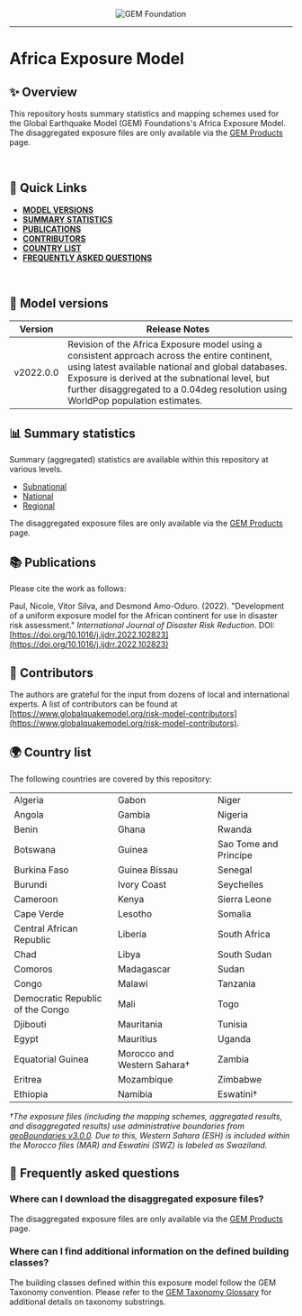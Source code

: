 <div align='center'>

![GEM Foundation](https://upload.wikimedia.org/wikipedia/commons/thumb/5/5b/Global_Earthquake_Model_Logo.png/440px-Global_Earthquake_Model_Logo.png)

</div>

---

# Africa Exposure Model

## ✨ Overview

This repository hosts summary statistics and mapping schemes used for the Global Earthquake Model (GEM) Foundations's Africa Exposure Model. The disaggregated exposure files are only available via the [GEM Products](https://www.globalquakemodel.org/product/africa-exposure-model) page.

<br />

## 🔎 Quick Links

 - **[MODEL VERSIONS](https://github.com/nicolepaul/africa-exposure-model#-model-versions)**
 - **[SUMMARY STATISTICS](https://github.com/nicolepaul/africa-exposure-model#-summary-statistics)**
 - **[PUBLICATIONS](https://github.com/nicolepaul/africa-exposure-model#-publications)**
 - **[CONTRIBUTORS](https://github.com/nicolepaul/africa-exposure-model#-contributors)**
 - **[COUNTRY LIST](https://github.com/nicolepaul/africa-exposure-model#-country-list)**
 - **[FREQUENTLY ASKED QUESTIONS](https://github.com/nicolepaul/africa-exposure-model#-frequently-asked-questions)**

<br />


## 🚀 Model versions

| Version   | Release Notes                                                                                                                                                                                                                                                                             |
|-----------|-------------------------------------------------------------------------------------------------------------------------------------------------------------------------------------------------------------------------------------------------------------------------------------------|
| v2022.0.0 | Revision of the Africa Exposure model using a consistent approach across the entire continent, using latest available national and global databases. Exposure is derived at the subnational level, but further disaggregated to a 0.04deg resolution using WorldPop population estimates. |

## 📊 Summary statistics

Summary (aggregated) statistics are available within this repository at various levels.
 - [Subnational](https://github.com/nicolepaul/africa-exposure-model/blob/main/summary_statistics/SUMMARY_SUBNATIONAL_2020-2050.xlsx)
 - [National](https://github.com/nicolepaul/africa-exposure-model/blob/main/summary_statistics/SUMMARY_NATIONAL_2020-2050.xlsx)
 - [Regional](https://github.com/nicolepaul/africa-exposure-model/blob/main/summary_statistics/SUMMARY_REGION_2020-2050.xlsx)


The disaggregated exposure files are only available via the [GEM Products](https://www.globalquakemodel.org/products) page.

## 📚 Publications

Please cite the work as follows:

Paul, Nicole, Vitor Silva, and Desmond Amo-Oduro. (2022). "Development of a uniform exposure model for the African continent for use in disaster risk assessment." *International Journal of Disaster Risk Reduction*. DOI: [https://doi.org/10.1016/j.ijdrr.2022.102823](https://doi.org/10.1016/j.ijdrr.2022.102823)

## 🌟 Contributors

The authors are grateful for the input from dozens of local and international experts. A list of contributors can be found at [https://www.globalquakemodel.org/risk-model-contributors](https://www.globalquakemodel.org/risk-model-contributors).

## 🌍 Country list

The following countries are covered by this repository:

|                                  |                                  |                                  |
|----------------------------------|----------------------------------|----------------------------------|
| Algeria                          | Gabon                            | Niger                            |
| Angola                           | Gambia                           | Nigeria                          |
| Benin                            | Ghana                            | Rwanda                           |
| Botswana                         | Guinea                           | Sao Tome and Principe            |
| Burkina Faso                     | Guinea Bissau                    | Senegal                          |
| Burundi                          | Ivory Coast                      | Seychelles                       |
| Cameroon                         | Kenya                            | Sierra Leone                     |
| Cape Verde                       | Lesotho                          | Somalia                          |
| Central African Republic         | Liberia                          | South Africa                     |
| Chad                             | Libya                            | South Sudan                      |
| Comoros                          | Madagascar                       | Sudan                            |
| Congo                            | Malawi                           | Tanzania                         |
| Democratic Republic of the Congo | Mali                             | Togo                             |
| Djibouti                         | Mauritania                       | Tunisia                          |
| Egypt                            | Mauritius                        | Uganda                           |
| Equatorial Guinea                | Morocco and Western Sahara†      | Zambia                           |
| Eritrea                          | Mozambique                       | Zimbabwe                         |
| Ethiopia                         | Namibia                          | Eswatini†                        |

*†The exposure files (including the mapping schemes, aggregated results, and disaggregated results) use administrative boundaries from [geoBoundaries v3.0.0](https://www.geoboundaries.org/). Due to this, Western Sahara (ESH) is included within the Morocco files (MAR) and Eswatini (SWZ) is labeled as Swaziland.*

## 🤔 Frequently asked questions

### Where can I download the disaggregated exposure files?

The disaggregated exposure files are only available via the [GEM Products](https://www.globalquakemodel.org/products) page.

### Where can I find additional information on the defined building classes?

The building classes defined within this exposure model follow the GEM Taxonomy convention. Please refer to the [GEM Taxonomy Glossary](https://taxonomy.openquake.org/) for additional details on taxonomy substrings.
